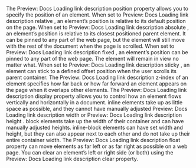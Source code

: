 
The 
Preview: Docs Loading link description
position
 property allows you to specify the position of an element.
When set to 
Preview: Docs Loading link description
relative
, an element’s position is relative to its default position on the page.
When set to 
Preview: Docs Loading link description
absolute
, an element’s position is relative to its closest positioned parent element. It can be pinned to any part of the web page, but the element will still move with the rest of the document when the page is scrolled.
When set to 
Preview: Docs Loading link description
fixed
, an element’s position can be pinned to any part of the web page. The element will remain in view no matter what.
When set to 
Preview: Docs Loading link description
sticky
, an element can stick to a defined offset position when the user scrolls its parent container.
The 
Preview: Docs Loading link description
z-index
 of an element specifies how far back or how far forward an element appears on the page when it overlaps other elements.
The 
Preview: Docs Loading link description
display
 property allows you to control how an element flows vertically and horizontally in a document.
inline elements take up as little space as possible, and they cannot have manually adjusted 
Preview: Docs Loading link description
width
 or 
Preview: Docs Loading link description
height
.
block elements take up the width of their container and can have manually adjusted heights.
inline-block elements can have set width and height, but they can also appear next to each other and do not take up their entire container width.
The 
Preview: Docs Loading link description
float
 property can move elements as far left or as far right as possible on a web page.
You can clear an element’s left or right side (or both) using the 
Preview: Docs Loading link description
clear
 property.
